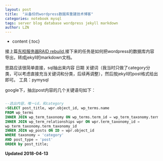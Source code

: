 ```yaml
---
layout: post
title:  "从备份的wordpress数据库重建技术博客"
categories: notebook mysql 
tags: server blog database wordpress jekyll markdown
author: LZN
---
```


* content
{:toc}

接上篇[东校服务器RAID rebuild](https://novarizark.github.io/2018/04/04/raid-rebuild/),接下来的任务是如何把wordpress的数据库内容导出，转成jekyll的markdown文档。

思路应该很简单直接，sql抽出来内容 日期 关键词（我当时只做了category分类，可以考虑直接充当关键词和分类，后续再调整），然后按jekyll的post格式给出即可。
工具：pymysql

google下，抽出post内容的几个关键语句如下：
```sql

--选出内容，唯一id，和category
>SELECT post_title, wpr.object_id, wp_terms.name
FROM wp_terms
INNER JOIN wp_term_taxonomy ON wp_terms.term_id = wp_term_taxonomy.term_id
INNER JOIN wp_term_relationships wpr ON wpr.term_taxonomy_id = 
wp_term_taxonomy.term_taxonomy_id
INNER JOIN wp_posts ON ID = wpr.object_id
WHERE taxonomy = 'category' 
AND post_type = 'post' 
ORDER by post_title;
```

**Updated 2018-04-13**

